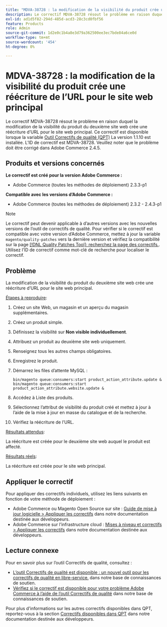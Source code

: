 ```yaml
---
title: "MDVA-38728 : la modification de la visibilité du produit crée une réécriture de l’URL pour le site web principal"
description: Le correctif MDVA-38728 résout le problème en raison duquel la modification de la visibilité du produit du deuxième site web crée une réécriture d’URL pour le site web principal. Ce correctif est disponible lorsque l’[outil de correctifs de qualité (QPT)](/help/announcements/adobe-commerce-announcements/magento-quality-patches-released-new-tool-to-self-serve-quality-patches.md) 1.1.10 est installé. L’ID de correctif est MDVA-38728. Veuillez noter que le problème doit être corrigé dans Adobe Commerce 2.4.5.
exl-id: ad1d5f82-294d-485d-acd3-28c3cd0fbf56
feature: Products
role: Admin
source-git-commit: 1d2e0c1b4a8e3d79a362500ee3ec7bde84a6ce0d
workflow-type: tm+mt
source-wordcount: '454'
ht-degree: 0%

---
```


# MDVA-38728 : la modification de la visibilité du produit crée une réécriture de l’URL pour le site web principal

Le correctif MDVA-38728 résout le problème en raison duquel la modification de la visibilité du produit du deuxième site web crée une réécriture d’URL pour le site web principal. Ce correctif est disponible lorsque la variable [Outil Correctifs de qualité (QPT)](/help/announcements/adobe-commerce-announcements/magento-quality-patches-released-new-tool-to-self-serve-quality-patches.md) La version 1.1.10 est installée. L’ID de correctif est MDVA-38728. Veuillez noter que le problème doit être corrigé dans Adobe Commerce 2.4.5.

## Produits et versions concernés

**Le correctif est créé pour la version Adobe Commerce :**

* Adobe Commerce (toutes les méthodes de déploiement) 2.3.3-p1

**Compatible avec les versions d’Adobe Commerce :**

* Adobe Commerce (toutes les méthodes de déploiement) 2.3.2 - 2.4.3-p1

>[!NOTE]
>
>Le correctif peut devenir applicable à d’autres versions avec les nouvelles versions de l’outil de correctifs de qualité. Pour vérifier si le correctif est compatible avec votre version d’Adobe Commerce, mettez à jour la variable `magento/quality-patches` vers la dernière version et vérifiez la compatibilité sur la page [[!DNL Quality Patches Tool]: recherchez la page des correctifs.](https://devdocs.magento.com/quality-patches/tool.html#patch-grid). Utilisez l’ID de correctif comme mot-clé de recherche pour localiser le correctif.

## Problème

La modification de la visibilité du produit du deuxième site web crée une réécriture d’URL pour le site web principal.

<u>Étapes à reproduire</u>:

1. Créez un site Web, un magasin et un aperçu du magasin supplémentaires.
1. Créez un produit simple.
1. Définissez la visibilité sur **Non visible individuellement**.
1. Attribuez un produit au deuxième site web uniquement.
1. Renseignez tous les autres champs obligatoires.
1. Enregistrez le produit.
1. Démarrez les files d’attente MySQL :

   ```mysql
   bin/magento queue:consumers:start product_action_attribute.update &
   bin/magento queue:consumers:start product_action_attribute.website.update &
   ```

1. Accédez à Liste des produits.
1. Sélectionnez l’attribut de visibilité du produit créé et mettez à jour à l’aide de la mise à jour en masse du catalogue et de la recherche.
1. Vérifiez la réécriture de l’URL.

<u>Résultats attendus</u>:

La réécriture est créée pour le deuxième site web auquel le produit est affecté.

<u>Résultats réels</u>:

La réécriture est créée pour le site web principal.

## Appliquer le correctif

Pour appliquer des correctifs individuels, utilisez les liens suivants en fonction de votre méthode de déploiement :

* Adobe Commerce ou Magento Open Source sur site : [Guide de mise à jour logicielle > Appliquer les correctifs](https://devdocs.magento.com/guides/v2.4/comp-mgr/patching/mqp.html) dans notre documentation destinée aux développeurs.
* Adobe Commerce sur l’infrastructure cloud : [Mises à niveau et correctifs > Appliquer les correctifs](https://devdocs.magento.com/cloud/project/project-patch.html) dans notre documentation destinée aux développeurs.

## Lecture connexe

Pour en savoir plus sur l’outil Correctifs de qualité, consultez :

* [L’outil Correctifs de qualité est disponible : un nouvel outil pour les correctifs de qualité en libre-service.](/help/announcements/adobe-commerce-announcements/magento-quality-patches-released-new-tool-to-self-serve-quality-patches.md) dans notre base de connaissances de soutien.
* [Vérifiez si le correctif est disponible pour votre problème Adobe Commerce à l’aide de l’outil Correctifs de qualité](/help/support-tools/patches-available-in-qpt-tool/check-patch-for-magento-issue-with-magento-quality-patches.md) dans notre base de connaissances de soutien.

Pour plus d’informations sur les autres correctifs disponibles dans QPT, reportez-vous à la section [Correctifs disponibles dans QPT](https://devdocs.magento.com/quality-patches/tool.html#patch-grid) dans notre documentation destinée aux développeurs.
